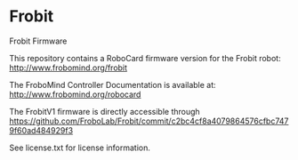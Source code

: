 Frobit
======

Frobit Firmware

This repository contains a RoboCard firmware version for the Frobit robot:
http://www.frobomind.org/frobit 

The FroboMind Controller Documentation is available at:
http://www.frobomind.org/robocard

The FrobitV1 firmware is directly accessible through https://github.com/FroboLab/Frobit/commit/c2bc4cf8a4079864576cfbc7479f60ad484929f3

See license.txt for license information.

